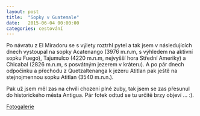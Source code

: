 ```yaml
---
layout: post
title:  "Sopky v Guatemale"
date:   2015-06-04 00:00:00
categories: cestování
---
```


Po návratu z El Miradoru se s výlety roztrhl pytel a tak jsem v následujících dnech vystoupal na sopky Acatenango (3976 m.n.m, s výhledem na aktivní sopku Fuego), Tajumulco (4220 m.n.m, nejvyšší hora Střední Ameriky) a Chicabal (2826 m.n.m, s posvátným jezerem v kráteru). A po pár dnech odpočinku a přechodu z Quetzaltenanga k jezeru Atitlan pak ještě na stejnojmennou sopku Atitlan (3540 m.n.n.).

Pak už jsem měl zas na chvíli chození plné zuby, tak jsem se zas přesunul do historického města Antigua. Pár fotek odtud se tu určitě brzy objeví … :).

[Fotogalerie]

[Fotogalerie]: https://goo.gl/photos/4H5LYoM6HaH4jFfRA

